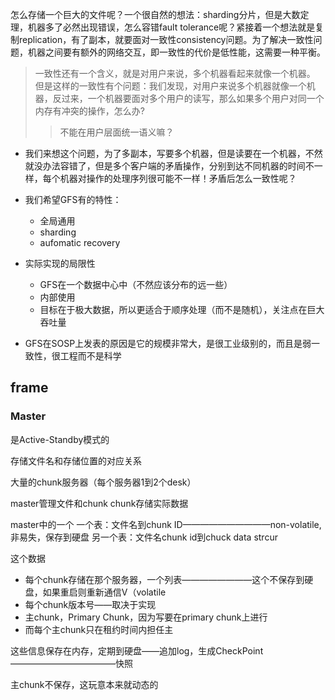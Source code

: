 怎么存储一个巨大的文件呢？一个很自然的想法：sharding分片，但是大数定理，机器多了必然出现错误，怎么容错fault tolerance呢？紧接着一个想法就是复制replication，有了副本，就要面对一致性consistency问题。为了解决一致性问题，机器之间要有额外的网络交互，即一致性的代价是低性能，这需要一种平衡。
>一致性还有一个含义，就是对用户来说，多个机器看起来就像一个机器。  
>但是这样的一致性有个问题：我们发现，对用户来说多个机器就像一个机器，反过来，一个机器要面对多个用户的读写，那么如果多个用户对同一个内存有冲突的操作，怎么办?
>>不能在用户层面统一语义嘛？

+ 我们来想这个问题，为了多副本，写要多个机器，但是读要在一个机器，不然就没办法容错了，但是多个客户端的矛盾操作，分别到达不同机器的时间不一样，每个机器对操作的处理序列很可能不一样！矛盾后怎么一致性呢？


+ 我们希望GFS有的特性：
	+ 全局通用
	+ sharding
	+ aufomatic recovery

+ 实际实现的局限性
	+ GFS在一个数据中心中（不然应该分布的远一些）
	+ 内部使用
	+ 目标在于极大数据，所以更适合于顺序处理（而不是随机），关注点在巨大吞吐量

+ GFS在SOSP上发表的原因是它的规模非常大，是很工业级别的，而且是弱一致性，很工程而不是科学



## frame
### Master
是Active-Standby模式的

存储文件名和存储位置的对应关系


大量的chunk服务器（每个服务器1到2个desk）


master管理文件和chunk
chunk存储实际数据



master中的一个
一个表：文件名到chunk ID——————————non-volatile, 非易失，保存到硬盘
另一个表：文件名chunk id到chuck data strcur

这个数据
+ 每个chunk存储在那个服务器，一个列表————————这个不保存到硬盘，如果重启则重新通信V（volatile
+ 每个chunk版本号——取决于实现
+ 主chunk，Primary Chunk，因为写要在primary chunk上进行
+ 而每个主chunk只在租约时间内担任主

这些信息保存在内存，定期到硬盘——追加log，生成CheckPoint————————————快照


主chunk不保存，这玩意本来就动态的